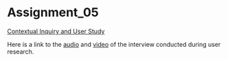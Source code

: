 # Assignment_05

 [Contextual Inquiry and User Study](https://izuberi.github.io/Assignment_05/Assignment%205.docx)
 
 Here is a link to the [audio](https://izuberi.github.io/Assignment_05/Interview%20Audio.m4a) and [video](https://izuberi.github.io/Assignment_05/Interview%20Video.mov) of the interview conducted during user research. 
